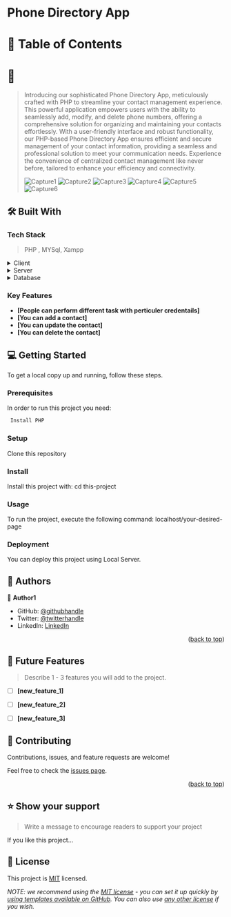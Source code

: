 

# Phone Directory App

<!-- TABLE OF CONTENTS -->

# 📗 Table of Contents



<!-- PROJECT DESCRIPTION -->

# 📖 

> Introducing our sophisticated Phone Directory App, meticulously crafted with PHP to streamline your contact management experience. This powerful application empowers users with the ability to seamlessly add, modify, and delete phone numbers, offering a comprehensive solution for organizing and maintaining your contacts effortlessly. With a user-friendly interface and robust functionality, our PHP-based Phone Directory App ensures efficient and secure management of your contact information, providing a seamless and professional solution to meet your communication needs. Experience the convenience of centralized contact management like never before, tailored to enhance your efficiency and connectivity.
>
> ![Capture1](https://github.com/safar1212/Phone-directory/assets/78845635/6f047370-0cf8-4375-ba9f-6015474e5bdb)
![Capture2](https://github.com/safar1212/Phone-directory/assets/78845635/a29dc6f9-4c65-48f8-a33d-125ce3b82b2f)
![Capture3](https://github.com/safar1212/Phone-directory/assets/78845635/4e769544-fea8-48da-87e7-18f12e9e49e3)
![Capture4](https://github.com/safar1212/Phone-directory/assets/78845635/2cd3b9a7-7fe0-4c3f-b191-5e4f44f5e0ad)
![Capture5](https://github.com/safar1212/Phone-directory/assets/78845635/d567fa8a-7903-4192-ad17-781724b98867)
![Capture6](https://github.com/safar1212/Phone-directory/assets/78845635/3ef5a0d5-c52d-4047-8987-3f7b9a8361b7)




## 🛠 Built With <a name="PHP"></a>

### Tech Stack <a name="tech-stack"></a>

> PHP , MYSql, Xampp

<details>
  <summary>Client</summary>
  <ul>
    <li><a href="#">PHP</a></li>
  </ul>
</details>

<details>
  <summary>Server</summary>
  <ul>
    <li><a href="#">Xampp</a></li>
  </ul>
</details>

<details>
<summary>Database</summary>
  <ul>
    <li><a href="#">MYSQL</a></li>
  </ul>
</details>

<!-- Features -->

### Key Features <a name="key-features"></a>

> 

- **[People can perform different task with perticuler credentails]**
- **[You can add a contact]**
- **[You can update the contact]**
- **[You can delete the contact]**



<!-- LIVE DEMO -->

<!-- ## 🚀 Live Demo <a name="live-demo"></a> -->

<!-- > Add a link to your deployed project.

- [Live Demo Link](https://google.com) -->


<!-- GETTING STARTED -->

## 💻 Getting Started <a name="getting-started"></a>


To get a local copy up and running, follow these steps.

### Prerequisites

In order to run this project you need:



```sh
 Install PHP
```


### Setup

Clone this repository

<!--
Example commands:

```sh
  cd my-folder
  git clone git@github.com:myaccount/my-project.git
```
--->

### Install

Install this project with: cd this-project

<!--
Example command:

```sh
  cd my-project
  gem install
```
--->

### Usage

To run the project, execute the following command: localhost/your-desired-page

<!--
Example command:

```sh
  rails server
```
--->

<!-- ### Run tests

To run tests, run the following command: -->

<!--
Example command:

```sh
  bin/rails test test/models/article_test.rb
```
--->

### Deployment

You can deploy this project using Local Server.

<!--
Example:

```sh

```
 -->



<!-- AUTHORS -->

## 👥 Authors <a name="authors"></a>

> 

👤 **Author1**

- GitHub: [@githubhandle](https://github.com/safar1212)
- Twitter: [@twitterhandle](https://twitter.com/safar999)
- LinkedIn: [LinkedIn](https://linkedin.com/in/safar9)


<p align="right">(<a href="#readme-top">back to top</a>)</p>

<!-- FUTURE FEATURES -->

## 🔭 Future Features <a name="future-features"></a>

> Describe 1 - 3 features you will add to the project.

- [ ] **[new_feature_1]**
- [ ] **[new_feature_2]**
- [ ] **[new_feature_3]**


<!-- CONTRIBUTING -->

## 🤝 Contributing <a name="contributing"></a>

Contributions, issues, and feature requests are welcome!

Feel free to check the [issues page](../../issues/).

<p align="right">(<a href="#readme-top">back to top</a>)</p>

<!-- SUPPORT -->

## ⭐️ Show your support <a name="support"></a>

> Write a message to encourage readers to support your project

If you like this project...



<!-- ACKNOWLEDGEMENTS -->

<!-- ## 🙏 Acknowledgments <a name="acknowledgements"></a>

> Give credit to everyone who inspired your codebase.

I would like to thank...



<!-- FAQ (optional) -->

<!-- ## ❓ FAQ (OPTIONAL) <a name="faq"></a>

> Add at least 2 questions new developers would ask when they decide to use your project.

- **[Question_1]**

  - [Answer_1]

- **[Question_2]**

  - [Answer_2]



<!-- LICENSE -->

## 📝 License <a name="license"></a>

This project is [MIT](./LICENSE) licensed.

_NOTE: we recommend using the [MIT license](https://choosealicense.com/licenses/mit/) - you can set it up quickly by [using templates available on GitHub](https://docs.github.com/en/communities/setting-up-your-project-for-healthy-contributions/adding-a-license-to-a-repository). You can also use [any other license](https://choosealicense.com/licenses/) if you wish._


